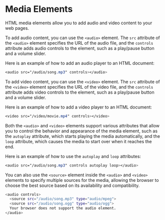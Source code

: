 # Media Elements

HTML media elements allow you to add audio and video content to your web pages.

To add audio content, you can use the `<audio>` element. The `src` attribute of the `<audio>` element specifies the URL of the audio file, and the `controls` attribute adds audio controls to the element, such as a play/pause button and a volume slider.

Here is an example of how to add an audio player to an HTML document:

```css
<audio src="/audio/song.mp3" controls></audio>
```

To add video content, you can use the `<video>` element. The `src` attribute of the `<video>` element specifies the URL of the video file, and the `controls` attribute adds video controls to the element, such as a play/pause button and a volume slider.

Here is an example of how to add a video player to an HTML document:

```css
<video src="/video/movie.mp4" controls></video>
```

Both the `<audio>` and `<video>` elements support various attributes that allow you to control the behavior and appearance of the media element, such as the `autoplay` attribute, which starts playing the media automatically, and the `loop` attribute, which causes the media to start over when it reaches the end.

Here is an example of how to use the `autoplay` and `loop` attributes:

```css
<audio src="/audio/song.mp3" controls autoplay loop></audio>
```

You can also use the `<source>` element inside the `<audio>` and `<video>` elements to specify multiple sources for the media, allowing the browser to choose the best source based on its availability and compatibility.

```bash
<audio controls>
  <source src="/audio/song.mp3" type="audio/mpeg">
  <source src="/audio/song.ogg" type="audio/ogg">
  Your browser does not support the audio element.
</audio>
```
